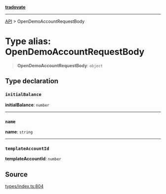 [**tradovate**](../README.md)

***

[API](../API.md) > OpenDemoAccountRequestBody

# Type alias: OpenDemoAccountRequestBody

> **OpenDemoAccountRequestBody**: `object`

## Type declaration

### `initialBalance`

**initialBalance**: `number`

***

### `name`

**name**: `string`

***

### `templateAccountId`

**templateAccountId**: `number`

## Source

[types/index.ts:804](https://github.com/cgilly2fast/tradovate-typescript/blob/b1caea5/src/types/index.ts#L804)
